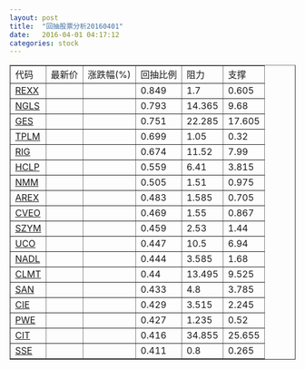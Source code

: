 ```yaml
---
layout: post
title:  "回抽股票分析20160401"
date:   2016-04-01 04:17:12
categories: stock
---
```

<script type="text/javascript">
var stockList = []
stockList.push('gb_rexx');
stockList.push('gb_ngls');
stockList.push('gb_ges');
stockList.push('gb_tplm');
stockList.push('gb_rig');
stockList.push('gb_hclp');
stockList.push('gb_nmm');
stockList.push('gb_arex');
stockList.push('gb_cveo');
stockList.push('gb_szym');
stockList.push('gb_uco');
stockList.push('gb_nadl');
stockList.push('gb_clmt');
stockList.push('gb_san');
stockList.push('gb_cie');
stockList.push('gb_pwe');
stockList.push('gb_cit');
stockList.push('gb_sse');
</script>
<table border="1">
 <tr>
 <td>代码</td>
 <td>最新价</td>
 <td>涨跌幅(%)</td>
 <td>回抽比例</td>
 <td>阻力</td>
 <td>支撑</td>
</tr>
  <tr id="rexx">
  <td><a href="http://stock.finance.sina.com.cn/usstock/quotes/REXX.html" target="_blank">REXX</a></td><td></td><td></td><td>0.849</td><td>1.7</td><td>0.605</td></tr>
  <tr id="ngls">
  <td><a href="http://stock.finance.sina.com.cn/usstock/quotes/NGLS.html" target="_blank">NGLS</a></td><td></td><td></td><td>0.793</td><td>14.365</td><td>9.68</td></tr>
  <tr id="ges">
  <td><a href="http://stock.finance.sina.com.cn/usstock/quotes/GES.html" target="_blank">GES</a></td><td></td><td></td><td>0.751</td><td>22.285</td><td>17.605</td></tr>
  <tr id="tplm">
  <td><a href="http://stock.finance.sina.com.cn/usstock/quotes/TPLM.html" target="_blank">TPLM</a></td><td></td><td></td><td>0.699</td><td>1.05</td><td>0.32</td></tr>
  <tr id="rig">
  <td><a href="http://stock.finance.sina.com.cn/usstock/quotes/RIG.html" target="_blank">RIG</a></td><td></td><td></td><td>0.674</td><td>11.52</td><td>7.99</td></tr>
  <tr id="hclp">
  <td><a href="http://stock.finance.sina.com.cn/usstock/quotes/HCLP.html" target="_blank">HCLP</a></td><td></td><td></td><td>0.559</td><td>6.41</td><td>3.815</td></tr>
  <tr id="nmm">
  <td><a href="http://stock.finance.sina.com.cn/usstock/quotes/NMM.html" target="_blank">NMM</a></td><td></td><td></td><td>0.505</td><td>1.51</td><td>0.975</td></tr>
  <tr id="arex">
  <td><a href="http://stock.finance.sina.com.cn/usstock/quotes/AREX.html" target="_blank">AREX</a></td><td></td><td></td><td>0.483</td><td>1.585</td><td>0.705</td></tr>
  <tr id="cveo">
  <td><a href="http://stock.finance.sina.com.cn/usstock/quotes/CVEO.html" target="_blank">CVEO</a></td><td></td><td></td><td>0.469</td><td>1.55</td><td>0.867</td></tr>
  <tr id="szym">
  <td><a href="http://stock.finance.sina.com.cn/usstock/quotes/SZYM.html" target="_blank">SZYM</a></td><td></td><td></td><td>0.459</td><td>2.53</td><td>1.44</td></tr>
  <tr id="uco">
  <td><a href="http://stock.finance.sina.com.cn/usstock/quotes/UCO.html" target="_blank">UCO</a></td><td></td><td></td><td>0.447</td><td>10.5</td><td>6.94</td></tr>
  <tr id="nadl">
  <td><a href="http://stock.finance.sina.com.cn/usstock/quotes/NADL.html" target="_blank">NADL</a></td><td></td><td></td><td>0.444</td><td>3.585</td><td>1.68</td></tr>
  <tr id="clmt">
  <td><a href="http://stock.finance.sina.com.cn/usstock/quotes/CLMT.html" target="_blank">CLMT</a></td><td></td><td></td><td>0.44</td><td>13.495</td><td>9.525</td></tr>
  <tr id="san">
  <td><a href="http://stock.finance.sina.com.cn/usstock/quotes/SAN.html" target="_blank">SAN</a></td><td></td><td></td><td>0.433</td><td>4.8</td><td>3.785</td></tr>
  <tr id="cie">
  <td><a href="http://stock.finance.sina.com.cn/usstock/quotes/CIE.html" target="_blank">CIE</a></td><td></td><td></td><td>0.429</td><td>3.515</td><td>2.245</td></tr>
  <tr id="pwe">
  <td><a href="http://stock.finance.sina.com.cn/usstock/quotes/PWE.html" target="_blank">PWE</a></td><td></td><td></td><td>0.427</td><td>1.235</td><td>0.52</td></tr>
  <tr id="cit">
  <td><a href="http://stock.finance.sina.com.cn/usstock/quotes/CIT.html" target="_blank">CIT</a></td><td></td><td></td><td>0.416</td><td>34.855</td><td>25.655</td></tr>
  <tr id="sse">
  <td><a href="http://stock.finance.sina.com.cn/usstock/quotes/SSE.html" target="_blank">SSE</a></td><td></td><td></td><td>0.411</td><td>0.8</td><td>0.265</td></tr>
</table>
